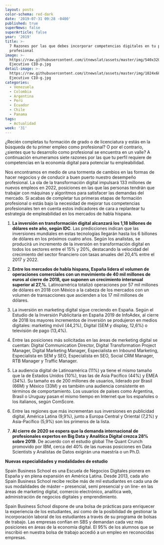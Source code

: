 ```yaml
---
layout: posts
color-schema: red-dark
date: '2019-07-31 09:28 -0400'
published: true
superNews: false
superArticle: false
year: '2019'
title: >-
  7 Razones por las que debes incorporar competencias digitales en tu perfil
  profesional
image: >-
  https://raw.githubusercontent.com/itnewslat/assets/master/img/540x320/Ejecutivos
  Ejecutivo CIO-p.jpg
detail-image: >-
  https://raw.githubusercontent.com/itnewslat/assets/master/img/1024x680/Ejecutivos
  Ejecutivo CIO-g.jpg
categories:
  - Venezuela
  - Colombia
  - Argentina
  - Perú
  - Ecuador
  - Chile
  - Panama
tags:
  - Actualidad
week: '31'
---
```

¿Recién completas tu formación de grado o de licenciatura y estás en la búsqueda de tu primer empleo como profesional? O por el contrario, ¿sientes que tu desarrollo como profesional se encuentra en un valle? A continuación enumeramos siete razones por las que tu perfil requiere de competencias en la economía digital para potenciar tu empleabilidad.
 
Nos encontramos en medio de una tormenta de cambios en las formas de hacer negocios y de conducir a buen puerto nuestro desempeño profesional. La ola de la transformación digital impulsará 133 millones de nuevos empleos en 2022, posiciones en las que las personas tendrán que trabajar con máquinas y algoritmos para satisfacer las demandas del mercado. Si acabas de completar tus primeras etapas de formación profesional o estás bajo la necesidad de mejorar tus competencias profesionales ten en cuenta estos indicadores de cara a replantear tu estrategia de empleabilidad en los mercados de habla hispana.
 
1. **La inversión en transformación digital alcanzará los 1,18 billones de dólares este año, según IDC**. Las predicciones indican que las inversiones mundiales en estas tecnologías llegarán hasta los 6 billones de dólares en los próximos cuatro años. Según los analistas, se producirá un incremento de la inversión en transformación digital en todos los sectores entre el 15% y 20%, destacando la velocidad del crecimiento del sector financiero con tasas anuales del 20,4% entre el 2017 y 2022.
 
2. **Entre los mercados de habla hispana, España lidera el volumen de operaciones comerciales con un movimiento de 40 mil millones de euros al cierre de 2018, que suponen un crecimiento interanual superior al 27,%**. Latinoamérica totalizó operaciones por 57 mil millones de dólares en 2018 con México a la cabeza de los mercados con un volumen de transacciones que ascienden a los 17 mil millones de dólares.

3. La inversión en marketing digital sigue creciendo en España. Según el Estudio de la Inversión Publicitaria en España 2019 de InfoAdex, al cierre de 2018 los mayores incrementos de inversión se produjeron en medios digitales: marketing móvil (44,2%), Digital (SEM y display, 12,6%) o televisión de pago (13,4%).
 
4. Entre las posiciones más solicitadas en las áreas de merketing digital se cuentan: Digital Communication Director, Digital Transformation Project Manager, Digital Marketing Manager, Especialista en Inbound Marketing, Especialista en SEM y SEO, Especialista en SEO, Social CRM Manager, RTB Manager y Traffic Manager.
 
5. La audiencia digital de Latinoamérica (11%) ya tiene el mismo tamaño que la de Estados Unidos (10%), tras las de Asia Pacífico (44%) y EMEA (34%). Su tamaño es de 200 millones de usuarios, liderado por Brasil (66M) y México (33M) y es también una audiencia consistente en términos de comportamiento. Los usuarios de países como Argentina, Brasil o Uruguay pasan el mismo tiempo en Internet que los españoles o los italianos, según ComScore.
 
6. Entre las regiones que más incrementan sus inversiones en publicidad digital, América Latina (9,9%), junto a Europa Central y Oriental (7,2%) y Asia-Pacífico (5,9%) son los primeros de la lista.
 
7. **Al cierre de 2020 se espera que la demanda internacional de profesionales expertos en Big Data y Analítica Digital crezca 28% sobre 2019**. De acuerdo con el estudio global The Quant Crunch promovido por IBM, cerca del 40% de las nuevas posiciones en Data Scientists y Analistas de Datos exigirán una maestría o un Ph.D.
 
**Nuevas especialidades y modalidades de estudio**

Spain Business School es una Escuela de Negocios Digitales pionera en España y en plena expansión en América Latina. Desde 2013, cada año Spain Business School recibe recibe más de mil estudiantes en cada una de sus modalidades de máster – presencial, semi presencial y on line- en las áreas de marketing digital, comercio electrónico, analítica web, administración de negocios digitales y emprendimiento.

Spain Business School dispone de una bolsa de prácticas para enriquecer la experiencia de los estudiantes, así como de la posibilidad de gestionar la incorporación laboral de los estudiantes a través de su programa de bolsas de trabajo. Las empresas confían en SBS y demandan cada vez más posiciones en áreas de la economía digital. El 95% de los alumnos que se inscribió en nuestra bolsa de trabajo accedió a un empleo en reconocidas empresas.